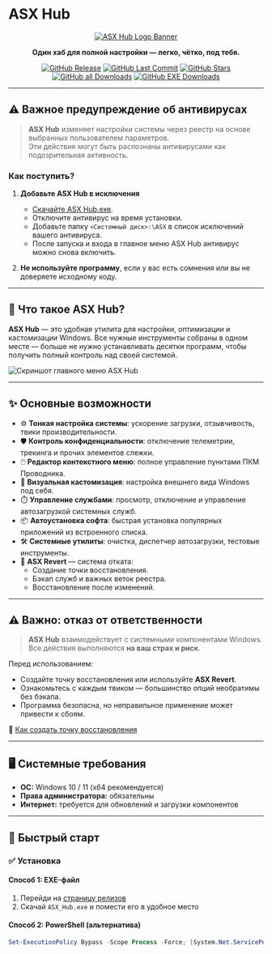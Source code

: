 # ASX Hub

<div align="center">
  <a href="https://github.com/ALFiX01/ASX_Hub">
    <img src="https://github.com/ALFiX01/ASX_Hub/blob/main/Files/Images/design.png?raw=true" alt="ASX Hub Logo Banner" >
  </a>

  <br />

  <p><strong>Один хаб для полной настройки — легко, чётко, под тебя.</strong></p>

  <p>
    <a href="https://github.com/ALFiX01/ASX-Hub/releases/latest"><img src="https://img.shields.io/github/v/release/ALFiX01/ASX-Hub?style=plastic" alt="GitHub Release"></a>
    <a href="https://github.com/ALFiX01/ASX-Hub/commits/main"><img src="https://img.shields.io/github/last-commit/ALFiX01/ASX-Hub?style=plastic" alt="GitHub Last Commit"></a>
    <a href="https://github.com/ALFiX01/ASX-Hub/stargazers"><img src="https://img.shields.io/github/stars/ALFiX01/ASX-Hub?style=plastic" alt="GitHub Stars"></a>
    <a href="https://github.com/ALFiX01/ASX-Hub/releases"><img src="https://img.shields.io/github/downloads/ALFiX01/ASX-Hub/total?style=plastic" alt="GitHub all Downloads"></a>
    <a href="https://github.com/ALFiX01/ASX-Hub/releases"><img src="https://img.shields.io/github/downloads/ALFiX01/ASX-Hub/ASX-Hub.exe?style=plastic" alt="GitHub EXE Downloads"></a>
  </p>
</div>

---

## ⚠️ Важное предупреждение об антивирусах

> **ASX Hub** изменяет настройки системы через реестр на основе выбранных пользователем параметров.  
> Эти действия могут быть распознаны антивирусами как подозрительная активность.

### Как поступить?

1. **Добавьте ASX Hub в исключения**  
   - [Скачайте ASX Hub.exe](https://github.com/ALFiX01/ASX-Hub/releases/latest/download/ASX-Hub.exe).
   - Отключите антивирус на время установки.
   - Добавьте папку `<Системный диск>:\ASX` в список исключений вашего антивируса.
   - После запуска и входа в главное меню ASX Hub антивирус можно снова включить.

2. **Не используйте программу**, если у вас есть сомнения или вы не доверяете исходному коду.
   
---

## 🧠 Что такое ASX Hub?

**ASX Hub** — это удобная утилита для настройки, оптимизации и кастомизации Windows. Все нужные инструменты собраны в одном месте — больше не нужно устанавливать десятки программ, чтобы получить полный контроль над своей системой.

![Скриншот главного меню ASX Hub](https://github.com/ALFiX01/ASX_Hub/blob/main/Files/Images/MainMenu.png?raw=true)

---

## ✨ Основные возможности

- ⚙️ **Тонкая настройка системы**: ускорение загрузки, отзывчивость, твики производительности.
- 🛡️ **Контроль конфиденциальности**: отключение телеметрии, трекинга и прочих элементов слежки.
- 🖱️ **Редактор контекстного меню**: полное управление пунктами ПКМ Проводника.
- 🎨 **Визуальная кастомизация**: настройка внешнего вида Windows под себя.
- ⏱️ **Управление службами**: просмотр, отключение и управление автозагрузкой системных служб.
- 📦 **Автоустановка софта**: быстрая установка популярных приложений из встроенного списка.
- 🛠️ **Системные утилиты**: очистка, диспетчер автозагрузки, тестовые инструменты.
- 🔄 **ASX Revert** — система отката:
  - Создание точки восстановления.
  - Бэкап служб и важных веток реестра.
  - Восстановление после изменений.

---

## ⚠️ Важно: отказ от ответственности

> **ASX Hub** взаимодействует с системными компонентами Windows. Все действия выполняются **на ваш страх и риск**.

Перед использованием:
- Создайте точку восстановления или используйте **ASX Revert**.
- Ознакомьтесь с каждым твиком — большинство опций необратимы без бэкапа.
- Программа безопасна, но неправильное применение может привести к сбоям.

📖 [Как создать точку восстановления](https://support.microsoft.com/ru-ru/help/12415/windows-10-recovery-options)

---

## 🖥️ Системные требования

- **ОС:** Windows 10 / 11 (x64 рекомендуется)
- **Права администратора:** обязательны
- **Интернет:** требуется для обновлений и загрузки компонентов

---

## 🚀 Быстрый старт

### ✅ Установка

#### Способ 1: EXE-файл

1. Перейди на [страницу релизов](https://github.com/ALFiX01/ASX-Hub/releases/latest)
2. Скачай `ASX_Hub.exe` и помести его в удобное место

#### Способ 2: PowerShell (альтернатива)

```powershell
Set-ExecutionPolicy Bypass -Scope Process -Force; [System.Net.ServicePointManager]::SecurityProtocol = 3072; iex ((New-Object System.Net.WebClient).DownloadString('https://bit.ly/ASX-Hub'))
